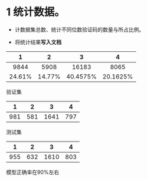 # 1 统计数据。

+ 计数据集总数、统计不同位数验证码的数量与所占比例。

* 将统计结果**写入文档**

|   1    |   2    |    3     |    4     |
| :----: | :----: | :------: | :------: |
|  9844  |  5908  |  16183   |   8065   |
| 24.61% | 14.77% | 40.4575% | 20.1625% |

验证集

| 1    | 2    | 3    | 4    |
| ---- | ---- | ---- | ---- |
| 981  | 581  | 1641 | 797  |

测试集

| 1    | 2    | 3    | 4    |
| ---- | ---- | ---- | ---- |
| 955  | 632  | 1610 | 803  |



模型正确率在90%左右